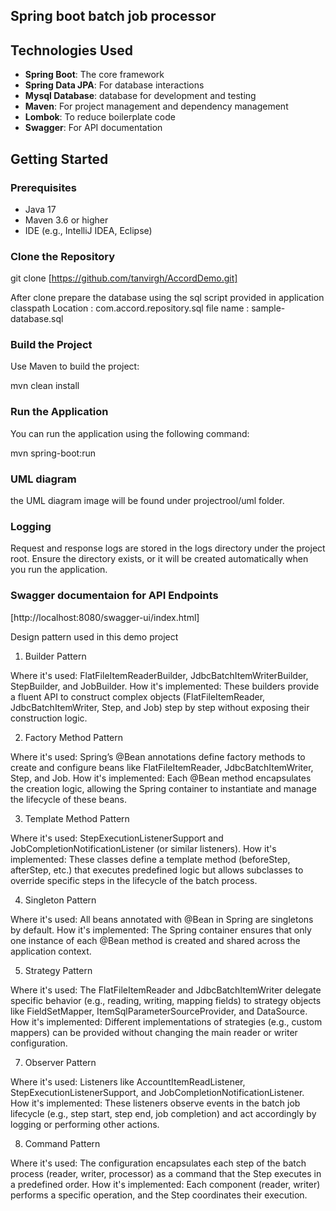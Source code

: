 ## Spring boot batch job processor

## Technologies Used

- **Spring Boot**: The core framework
- **Spring Data JPA**: For database interactions
- **Mysql Database**:  database for development and testing
- **Maven**: For project management and dependency management
- **Lombok**: To reduce boilerplate code
- **Swagger**: For API documentation


## Getting Started

### Prerequisites

- Java 17 
- Maven 3.6 or higher
- IDE (e.g., IntelliJ IDEA, Eclipse)

### Clone the Repository


git clone [https://github.com/tanvirgh/AccordDemo.git]

After clone prepare the database using the sql script provided in application classpath 
Location : com.accord.repository.sql  file name : sample-database.sql


### Build the Project
Use Maven to build the project:


mvn clean install


### Run the Application
You can run the application using the following command:

mvn spring-boot:run

### UML diagram
the UML diagram image will be found under projectrool/uml folder.

### Logging
Request and response logs are stored in the logs directory under the project root. Ensure the directory exists, or it will be created automatically when you run the application.


### Swagger documentaion for API Endpoints
[http://localhost:8080/swagger-ui/index.html]



Design pattern used in this demo project

1. Builder Pattern

Where it's used:
FlatFileItemReaderBuilder, JdbcBatchItemWriterBuilder, StepBuilder, and JobBuilder.
How it's implemented:
These builders provide a fluent API to construct complex objects (FlatFileItemReader, JdbcBatchItemWriter, Step, and Job) step by step without exposing their construction logic.

2. Factory Method Pattern

Where it's used:
Spring’s @Bean annotations define factory methods to create and configure beans like FlatFileItemReader<Account>, JdbcBatchItemWriter<Account>, Step, and Job.
How it's implemented:
Each @Bean method encapsulates the creation logic, allowing the Spring container to instantiate and manage the lifecycle of these beans.

3. Template Method Pattern

Where it's used:
StepExecutionListenerSupport and JobCompletionNotificationListener (or similar listeners).
How it's implemented:
These classes define a template method (beforeStep, afterStep, etc.) that executes predefined logic but allows subclasses to override specific steps in the lifecycle of the batch process.

4. Singleton Pattern

Where it's used:
All beans annotated with @Bean in Spring are singletons by default.
How it's implemented:
The Spring container ensures that only one instance of each @Bean method is created and shared across the application context.

5. Strategy Pattern

Where it's used:
The FlatFileItemReader and JdbcBatchItemWriter delegate specific behavior (e.g., reading, writing, mapping fields) to strategy objects like FieldSetMapper, ItemSqlParameterSourceProvider, and DataSource.
How it's implemented:
Different implementations of strategies (e.g., custom mappers) can be provided without changing the main reader or writer configuration.

7. Observer Pattern

Where it's used:
Listeners like AccountItemReadListener, StepExecutionListenerSupport, and JobCompletionNotificationListener.
How it's implemented:
These listeners observe events in the batch job lifecycle (e.g., step start, step end, job completion) and act accordingly by logging or performing other actions.

8. Command Pattern

Where it's used:
The configuration encapsulates each step of the batch process (reader, writer, processor) as a command that the Step executes in a predefined order.
How it's implemented:
Each component (reader, writer) performs a specific operation, and the Step coordinates their execution.
